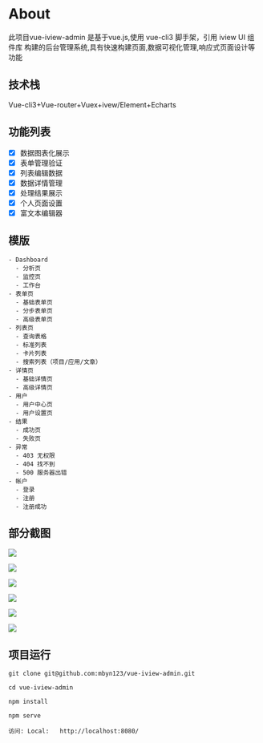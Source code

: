 # About

此项目vue-iview-admin 是基于vue.js,使用 vue-cli3 脚手架，引用 iview UI 组件库 构建的后台管理系统,具有快速构建页面,数据可视化管理,响应式页面设计等功能




## 技术栈

Vue-cli3+Vue-router+Vuex+ivew/Element+Echarts



    
## 功能列表


- [x] 数据图表化展示
- [x] 表单管理验证
- [x] 列表编辑数据
- [x] 数据详情管理
- [x] 处理结果展示
- [x] 个人页面设置
- [x] 富文本编辑器

## 模版
    - Dashboard
      - 分析页
      - 监控页
      - 工作台
    - 表单页
      - 基础表单页
      - 分步表单页
      - 高级表单页
    - 列表页
      - 查询表格
      - 标准列表
      - 卡片列表
      - 搜索列表（项目/应用/文章）
    - 详情页
      - 基础详情页
      - 高级详情页
    - 用户
      - 用户中心页
      - 用户设置页
    - 结果
      - 成功页
      - 失败页
    - 异常
      - 403 无权限
      - 404 找不到
      - 500 服务器出错
    - 帐户
      - 登录
      - 注册
      - 注册成功
      
      
## 部分截图

![](http://px52nbdim.bkt.clouddn.com/%E5%BE%AE%E4%BF%A1%E6%88%AA%E5%9B%BE_20190809191038.png)

![](http://px52nbdim.bkt.clouddn.com/%E5%BE%AE%E4%BF%A1%E6%88%AA%E5%9B%BE_20190809191957.png)

![](http://px52nbdim.bkt.clouddn.com/%E5%BE%AE%E4%BF%A1%E6%88%AA%E5%9B%BE_20190809191451.png)

![](http://px52nbdim.bkt.clouddn.com/%E5%BE%AE%E4%BF%A1%E6%88%AA%E5%9B%BE_20190809191416.png)

![](http://px52nbdim.bkt.clouddn.com/%E5%BE%AE%E4%BF%A1%E6%88%AA%E5%9B%BE_20190809192019.png)

![](https://ss3.bdstatic.com/70cFv8Sh_Q1YnxGkpoWK1HF6hhy/it/u=3449383689,1986072712&fm=26&gp=0.jpg)

## 项目运行

    git clone git@github.com:mbyn123/vue-iview-admin.git
    
    cd vue-iview-admin
    
    npm install
    
    npm serve
    
    访问: Local:   http://localhost:8080/
